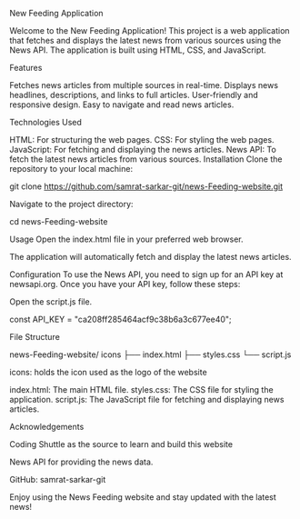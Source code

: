 New Feeding Application

Welcome to the New Feeding Application! This project is a web application that fetches and displays the latest news from various sources using the News API. The application is built using HTML, CSS, and JavaScript.

Features

Fetches news articles from multiple sources in real-time.
Displays news headlines, descriptions, and links to full articles.
User-friendly and responsive design.
Easy to navigate and read news articles.

Technologies Used

HTML: For structuring the web pages.
CSS: For styling the web pages.
JavaScript: For fetching and displaying the news articles.
News API: To fetch the latest news articles from various sources.
Installation
Clone the repository to your local machine:

git clone https://github.com/samrat-sarkar-git/news-Feeding-website.git

Navigate to the project directory:

cd news-Feeding-website

Usage
Open the index.html file in your preferred web browser.

The application will automatically fetch and display the latest news articles.

Configuration
To use the News API, you need to sign up for an API key at newsapi.org. Once you have your API key, follow these steps:

Open the script.js file.

const API_KEY = "ca208ff285464acf9c38b6a3c677ee40";

File Structure

news-Feeding-website/
icons
├── index.html
├── styles.css
└── script.js

icons: holds the icon used as the logo of the website

index.html: The main HTML file.
styles.css: The CSS file for styling the application.
script.js: The JavaScript file for fetching and displaying news articles.

Acknowledgements

Coding Shuttle as the source to learn and build this website

News API for providing the news data.



GitHub: samrat-sarkar-git

Enjoy using the News Feeding website and stay updated with the latest news!
